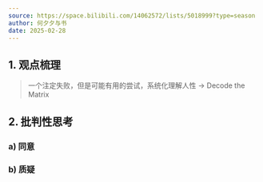 ```yaml
---
source: https://space.bilibili.com/14062572/lists/5018999?type=season
author: 何夕夕与书
date: 2025-02-28
---
```


## 1. 观点梳理

> 一个注定失败，但是可能有用的尝试，系统化理解人性 →  Decode the Matrix

## 2. 批判性思考

### a) 同意



### b) 质疑